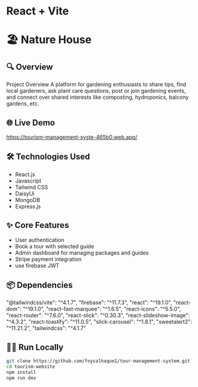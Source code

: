 # React + Vite
# 🏖️  Nature House

## 🔍 Overview
Project Overview 
A platform for gardening enthusiasts to share tips, find local gardeners, ask plant care questions, post or join gardening events, and connect over shared interests like composting, hydroponics, balcony gardens, etc.


## 🌐 Live Demo
https://tourism-management-syste-465b0.web.app/

## 🛠️ Technologies Used
- React.js
- Javascript
- Tailwind CSS
- DaisyUi
- MongoDB
- Express.js

## ✨ Core Features
- User authentication
- Book a tour with selected guide
- Admin dashboard for managing packages and guides
- Stripe payment integration
- use firebase JWT

## 📦 Dependencies
   "@tailwindcss/vite": "^4.1.7",
    "firebase": "^11.7.3",
    "react": "^19.1.0",
    "react-dom": "^19.1.0",
    "react-fast-marquee": "^1.6.5",
    "react-icons": "^5.5.0",
    "react-router": "^7.6.0",
    "react-slick": "^0.30.3",
    "react-slideshow-image": "^4.3.2",
    "react-toastify": "^11.0.5",
    "slick-carousel": "^1.8.1",
    "sweetalert2": "^11.21.2",
    "tailwindcss": "^4.1.7"



## 🧑‍💻 Run Locally

```bash
git clone https://github.com/foysalhaque1/tour-management-system.git
cd tourism-website
npm install
npm run dev






